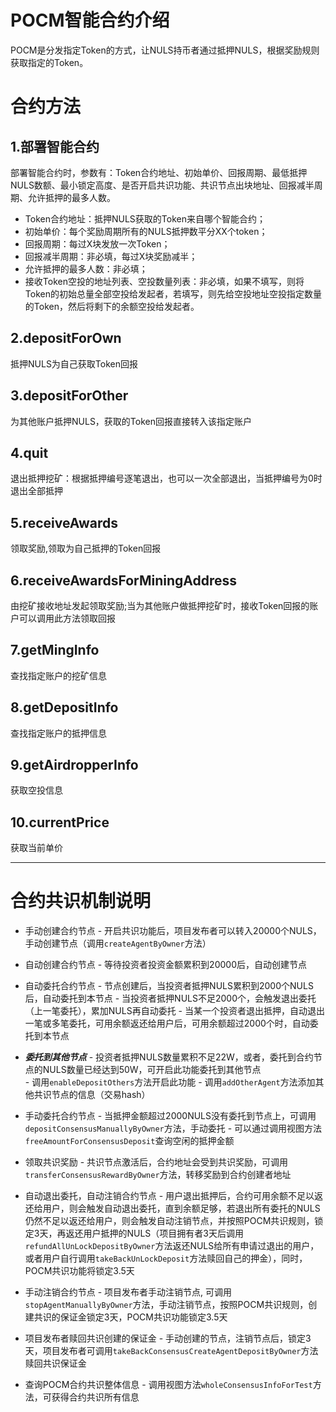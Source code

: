 # POCM智能合约介绍
POCM是分发指定Token的方式，让NULS持币者通过抵押NULS，根据奖励规则获取指定的Token。
# 合约方法
## 1.部署智能合约
部署智能合约时，参数有：Token合约地址、初始单价、回报周期、最低抵押NULS数额、最小锁定高度、是否开启共识功能、共识节点出块地址、回报减半周期、允许抵押的最多人数。

* Token合约地址：抵押NULS获取的Token来自哪个智能合约；
* 初始单价：每个奖励周期所有的NULS抵押数平分XX个token；
* 回报周期：每过X块发放一次Token；
* 回报减半周期：非必填，每过X块奖励减半；
* 允许抵押的最多人数：非必填；
* 接收Token空投的地址列表、空投数量列表：非必填，如果不填写，则将Token的初始总量全部空投给发起者，若填写，则先给空投地址空投指定数量的Token，然后将剩下的余额空投给发起者。

## 2.depositForOwn
抵押NULS为自己获取Token回报

## 3.depositForOther
为其他账户抵押NULS，获取的Token回报直接转入该指定账户

## 4.quit
退出抵押挖矿：根据抵押编号逐笔退出，也可以一次全部退出，当抵押编号为0时退出全部抵押

## 5.receiveAwards
领取奖励,领取为自己抵押的Token回报

## 6.receiveAwardsForMiningAddress
由挖矿接收地址发起领取奖励;当为其他账户做抵押挖矿时，接收Token回报的账户可以调用此方法领取回报

## 7.getMingInfo
查找指定账户的挖矿信息

## 8.getDepositInfo
查找指定账户的抵押信息

## 9.getAirdropperInfo
获取空投信息

## 10.currentPrice
获取当前单价

---

# 合约共识机制说明

 - 手动创建合约节点
       - 开启共识功能后，项目发布者可以转入20000个NULS，手动创建节点（调用`createAgentByOwner`方法）
 - 自动创建合约节点
       - 等待投资者投资金额累积到20000后，自动创建节点
 - 自动委托合约节点
       - 节点创建后，当投资者抵押NULS累积到2000个NULS后，自动委托到本节点
       - 当投资者抵押NULS不足2000个，会触发退出委托（上一笔委托），累加NULS再自动委托
       - 当某一个投资者退出抵押，自动退出一笔或多笔委托，可用余额返还给用户后，可用余额超过2000个时，自动委托到本节点
 - _**委托到其他节点**_
       - 投资者抵押NULS数量累积不足22W，或者，委托到合约节点的NULS数量已经达到50W，可开启此功能委托到其他节点    
         - 调用`enableDepositOthers`方法开启此功能
         - 调用`addOtherAgent`方法添加其他共识节点的信息（交易hash）
 - 手动委托合约节点
       - 当抵押金额超过2000NULS没有委托到节点上，可调用`depositConsensusManuallyByOwner`方法，手动委托
          - 可以通过调用视图方法`freeAmountForConsensusDeposit`查询空闲的抵押金额

 - 领取共识奖励
       - 共识节点激活后，合约地址会受到共识奖励，可调用`transferConsensusRewardByOwner`方法，转移奖励到合约创建者地址
 - 自动退出委托，自动注销合约节点
       - 用户退出抵押后，合约可用余额不足以返还给用户，则会触发自动退出委托，直到余额足够，若退出所有委托的NULS仍然不足以返还给用户，则会触发自动注销节点，并按照POCM共识规则，锁定3天，再返还用户抵押的NULS（项目拥有者3天后调用`refundAllUnLockDepositByOwner`方法返还NULS给所有申请过退出的用户，或者用户自行调用`takeBackUnLockDeposit`方法赎回自己的押金），同时，POCM共识功能将锁定3.5天
 - 手动注销合约节点
       - 项目发布者手动注销节点, 可调用`stopAgentManuallyByOwner`方法，手动注销节点，按照POCM共识规则，创建共识的保证金锁定3天，POCM共识功能锁定3.5天
 - 项目发布者赎回共识创建的保证金
       - 手动创建的节点，注销节点后，锁定3天，项目发布者可调用`takeBackConsensusCreateAgentDepositByOwner`方法赎回共识保证金
 - 查询POCM合约共识整体信息
       - 调用视图方法`wholeConsensusInfoForTest`方法，可获得合约共识所有信息